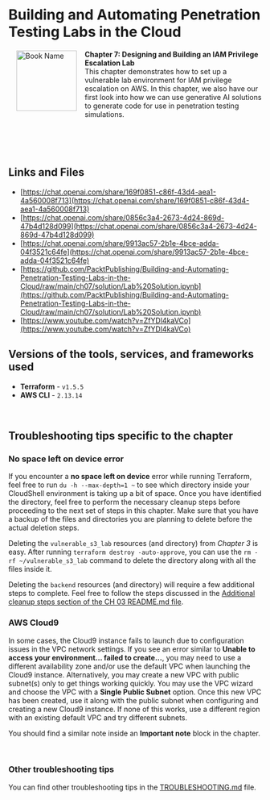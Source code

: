 # Building and Automating Penetration Testing Labs in the Cloud

<a href="https://www.packtpub.com/product/building-and-automating-penetration-testing-labs-in-the-cloud/9781837632398"><img src="https://content.packt.com/B19755/cover_image_small.jpg" alt="Book Name" height="120px" align="left" style="margin: 0px 15px; border-color: white; border-style: solid; border-width: 1px;"></a>

**Chapter 7: Designing and Building an IAM Privilege Escalation Lab** <br />
This chapter demonstrates how to set up a vulnerable lab environment for IAM privilege escalation on AWS. In this chapter, we also have our first look into how we can use generative AI solutions to generate code for use in penetration testing simulations.

<br />
<br />
<br />

## Links and Files

- [https://chat.openai.com/share/169f0851-c86f-43d4-aea1-4a560008f713](https://chat.openai.com/share/169f0851-c86f-43d4-aea1-4a560008f713)
- [https://chat.openai.com/share/0856c3a4-2673-4d24-869d-47b4d128d099](https://chat.openai.com/share/0856c3a4-2673-4d24-869d-47b4d128d099)
- [https://chat.openai.com/share/9913ac57-2b1e-4bce-adda-04f3521c64fe](https://chat.openai.com/share/9913ac57-2b1e-4bce-adda-04f3521c64fe)
- [https://github.com/PacktPublishing/Building-and-Automating-Penetration-Testing-Labs-in-the-Cloud/raw/main/ch07/solution/Lab%20Solution.ipynb](https://github.com/PacktPublishing/Building-and-Automating-Penetration-Testing-Labs-in-the-Cloud/raw/main/ch07/solution/Lab%20Solution.ipynb)
- [https://www.youtube.com/watch?v=ZfYDl4kaVCo](https://www.youtube.com/watch?v=ZfYDl4kaVCo)

## Versions of the tools, services, and frameworks used 

- **Terraform** - `v1.5.5`
- **AWS CLI** - `2.13.14`

<br />

## Troubleshooting tips specific to the chapter

### No space left on device error

If you encounter a **no space left on device** error while running Terraform, feel free to run `du -h --max-depth=1 ~` to see which directory inside your CloudShell environment is taking up a bit of space. Once you have identified the directory, feel free to perform the necessary cleanup steps before proceeding to the next set of steps in this chapter. Make sure that you have a backup of the files and directories you are planning to delete before the actual deletion steps.

Deleting the `vulnerable_s3_lab` resources (and directory) from *Chapter 3* is easy. After running `terraform destroy -auto-approve`, you can use the `rm -rf ~/vulnerable_s3_lab` command to delete the directory along with all the files inside it.

Deleting the `backend` resources (and directory) will require a few additional steps to complete. Feel free to follow the steps discussed in the [Additional cleanup steps section of the CH 03 README.md file](../ch03/README.md).

### AWS Cloud9

In some cases, the Cloud9 instance fails to launch due to configuration issues in the VPC network settings. If you see an error similar to **Unable to access your environment... failed to create...**, you may need to use a different availability zone and/or use the default VPC when launching the Cloud9 instance. Alternatively, you may create a new VPC with public subnet(s) only to get things working quickly. You may use the VPC wizard and choose the VPC with a **Single Public Subnet** option. Once this new VPC has been created, use it along with the public subnet when configuring and creating a new Cloud9 instance. If none of this works, use a different region with an existing default VPC and try different subnets.

You should find a similar note inside an **Important note** block in the chapter.

<br />

### Other troubleshooting tips

You can find other troubleshooting tips in the [TROUBLESHOOTING.md](../TROUBLESHOOTING.md) file.